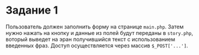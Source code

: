 # Задание 1
Пользователь должен заполнить форму на странице ```main.php```. Затем нужно нажать на кнопку и данные из полей будут переданы в ```story.php```, воторый выведет на эран получившийся текст с использованием введенных фраз. Доступ осуществляется через массив ```$_POST['...']```.